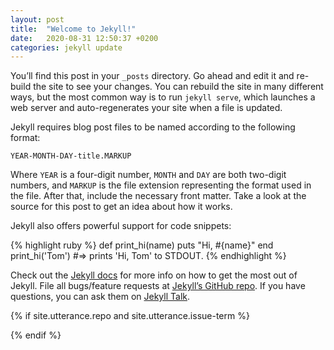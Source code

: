 ```yaml
---
layout: post
title:  "Welcome to Jekyll!"
date:   2020-08-31 12:50:37 +0200
categories: jekyll update
---
```

You’ll find this post in your `_posts` directory. Go ahead and edit it and re-build the site to see your changes. You can rebuild the site in many different ways, but the most common way is to run `jekyll serve`, which launches a web server and auto-regenerates your site when a file is updated.

Jekyll requires blog post files to be named according to the following format:

`YEAR-MONTH-DAY-title.MARKUP`

Where `YEAR` is a four-digit number, `MONTH` and `DAY` are both two-digit numbers, and `MARKUP` is the file extension representing the format used in the file. After that, include the necessary front matter. Take a look at the source for this post to get an idea about how it works.

Jekyll also offers powerful support for code snippets:

{% highlight ruby %}
def print_hi(name)
  puts "Hi, #{name}"
end
print_hi('Tom')
#=> prints 'Hi, Tom' to STDOUT.
{% endhighlight %}


Check out the [Jekyll docs][jekyll-docs] for more info on how to get the most out of Jekyll. File all bugs/feature requests at [Jekyll’s GitHub repo][jekyll-gh]. If you have questions, you can ask them on [Jekyll Talk][jekyll-talk].


[jekyll-docs]: https://jekyllrb.com/docs/home
[jekyll-gh]:   https://github.com/jekyll/jekyll
[jekyll-talk]: https://talk.jekyllrb.com/


{% if site.utterance.repo and site.utterance.issue-term  %}

<script src="https://utteranc.es/client.js"
        repo="{{site.utterance.repo }}"
        issue-term="{{ site.utterance.issue-term }}"
        theme="{{ site.utterance.theme}}"
        label="{{ page.url }}"  # you can going to https://jekyllrb.com/docs/variables/#page-variables find more page variables as a label.
        crossorigin="anonymous"
        async>
</script>

{% endif %}

